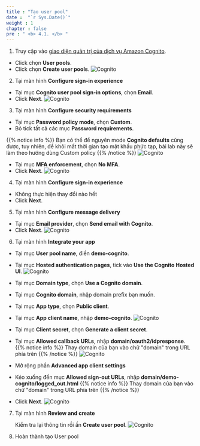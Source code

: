 ```yaml
---
title : "Tạo user pool"
date :  "`r Sys.Date()`" 
weight : 1 
chapter : false
pre : " <b> 4.1. </b> "
---
```


1. Truy cập vào [giao diện quản trị của dịch vụ Amazon Cognito](https://console.aws.amazon.com/cognito/v2/home).
  + Click chọn **User pools**.
  + Click chọn **Create user pools**.
![Cognito](/images/4.cognito/001-userpool.png)

2. Tại màn hình **Configure sign-in experience**
  + Tại mục **Cognito user pool sign-in options**, chọn **Email**.
  + Click **Next**.
![Cognito](/images/4.cognito/002-userpool.png)

3. Tại màn hình **Configure security requirements**
  + Tại mục **Password policy mode**, chọn **Custom**.
  + Bỏ tick tất cả các mục **Password requirements**.

  {{% notice info %}}
  Bạn có thể để nguyên mode **Cognito defaults** cũng được, tuy nhiên, để khỏi mất thời gian tạo mật khẩu phức tạp, bài lab này sẽ làm theo hướng dùng Custom policy
  {{% /notice %}}
      ![Cognito](/images/4.cognito/003-userpool.png)
  + Tại mục **MFA enforcement**, chọn **No MFA**.
  + Click **Next**.
![Cognito](/images/4.cognito/004-userpool.png)

4. Tại màn hình **Configure sign-in experience**
  + Không thực hiện thay đổi nào hết
  + Click **Next**.


5. Tại màn hình **Configure message delivery**
  + Tại mục **Email provider**, chọn **Send email with Cognito**.
  + Click **Next**.
![Cognito](/images/4.cognito/005-userpool.png)

6. Tại màn hình **Integrate your app**
  + Tại mục **User pool name**, điền **demo-cognito**.
  + Tại mục **Hosted authentication pages**, tick vào **Use the Cognito Hosted UI**.
  ![Cognito](/images/4.cognito/006-userpool.png)

  + Tại mục **Domain type**, chọn **Use a Cognito domain**.
  + Tại mục **Cognito domain**, nhập domain prefix bạn muốn. 
  + Tại mục **App type**, chọn **Public client**.
  + Tại mục **App client name**, nhập **demo-cognito**.
  ![Cognito](/images/4.cognito/007-userpool.png)
  + Tại mục **Client secret**, chọn **Generate a client secret**.
  + Tại mục **Allowed callback URLs**, nhập **domain/oauth2/idpresponse**.
  {{% notice info %}}
  Thay domain của bạn vào chữ "domain" trong URL phía trên
  {{% /notice %}}
![Cognito](/images/4.cognito/008-userpool.png)
  + Mở rộng phần **Advanced app client settings**
  + Kéo xuống đến mục **Allowed sign-out URLs**, nhập **domain/demo-cognito/logged_out.html**
  {{% notice info %}}
  Thay domain của bạn vào chữ "domain" trong URL phía trên
  {{% /notice %}}
  + Click **Next**.
![Cognito](/images/4.cognito/009-userpool.png)

7. Tại màn hình **Review and create**

    Kiểm tra lại thông tin rồi ấn **Create user pool**.
  ![Cognito](/images/4.cognito/010-userpool.png)

8. Hoàn thành tạo User pool

